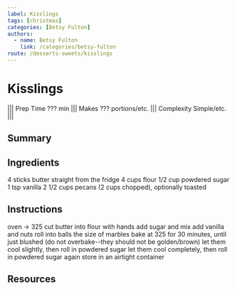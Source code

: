 ```yaml
---
label: Kisslings
tags: [christmas]
categories: [Betsy Fulton]
authors:
  - name: Betsy Fulton
    link: /categories/betsy-fulton
route: /desserts-sweets/kisslings
---
```


# Kisslings
<!--- ![](/static/images/???.webp) --->

||| Prep Time
??? min
||| Makes
??? portions/etc.
||| Complexity
Simple/etc.
|||

## Summary

## Ingredients
4 sticks butter straight from the fridge
4 cups flour
1/2 cup powdered sugar
1 tsp vanilla
2 1/2 cups pecans (2 cups chopped), optionally toasted

## Instructions
oven -> 325
cut butter into flour with hands
add sugar and mix
add vanilla and nuts
roll into balls the size of marbles
bake at 325 for 30 minutes, until just blushed (do not overbake--they should not be golden/brown)
let them cool slightly, then roll in powdered sugar
let them cool completely, then roll in powdered sugar again
store in an airtight container

## Resources
